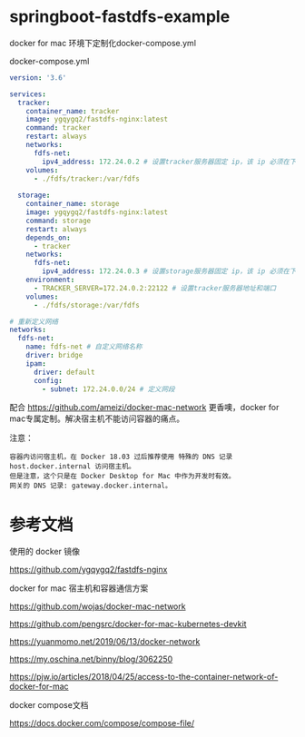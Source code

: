 # springboot-fastdfs-example

docker for mac 环境下定制化docker-compose.yml

docker-compose.yml
```yaml
version: '3.6'

services:
  tracker:
    container_name: tracker
    image: ygqygq2/fastdfs-nginx:latest
    command: tracker
    restart: always
    networks:
      fdfs-net:
        ipv4_address: 172.24.0.2 # 设置tracker服务器固定 ip，该 ip 必须在下文创建的网络的网段范围之内
    volumes:
      - ./fdfs/tracker:/var/fdfs
  
  storage:
    container_name: storage
    image: ygqygq2/fastdfs-nginx:latest
    command: storage
    restart: always
    depends_on:
      - tracker
    networks:
      fdfs-net:
        ipv4_address: 172.24.0.3 # 设置storage服务器固定 ip，该 ip 必须在下文创建的网络的网段范围之内
    environment:
      - TRACKER_SERVER=172.24.0.2:22122 # 设置tracker服务器地址和端口
    volumes:
      - ./fdfs/storage:/var/fdfs

# 重新定义网络
networks:
  fdfs-net:
    name: fdfs-net # 自定义网络名称
    driver: bridge
    ipam:
      driver: default
      config:
        - subnet: 172.24.0.0/24 # 定义网段
```

配合 https://github.com/ameizi/docker-mac-network 更香噢，docker for mac专属定制。解决宿主机不能访问容器的痛点。

注意：

```
容器内访问宿主机，在 Docker 18.03 过后推荐使用 特殊的 DNS 记录 host.docker.internal 访问宿主机。
但是注意，这个只是在 Docker Desktop for Mac 中作为开发时有效。 
网关的 DNS 记录: gateway.docker.internal。
```

# 参考文档

使用的 docker 镜像

https://github.com/ygqygq2/fastdfs-nginx

docker for mac 宿主机和容器通信方案

https://github.com/wojas/docker-mac-network

https://github.com/pengsrc/docker-for-mac-kubernetes-devkit

https://yuanmomo.net/2019/06/13/docker-network

https://my.oschina.net/binny/blog/3062250

https://pjw.io/articles/2018/04/25/access-to-the-container-network-of-docker-for-mac

docker compose文档

https://docs.docker.com/compose/compose-file/